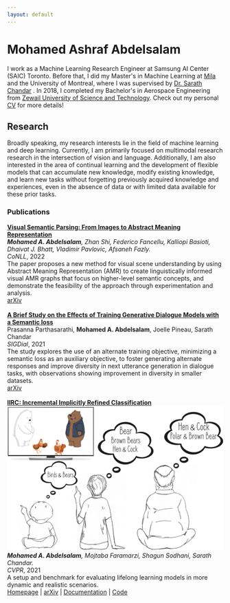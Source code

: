 ```yaml
---
layout: default
---
```


# Mohamed Ashraf Abdelsalam

I work as a Machine Learning Research Engineer at Samsung AI Center (SAIC) Toronto. Before that, I did my Master's in Machine Learning at <a href="mila.quebec/en/"> Mila </a> and the University of Montreal, where I was supervised by <a href="http://sarathchandar.in/">Dr. Sarath Chandar</a> . In 2018, I completed my Bachelor's in Aerospace Engineering from <a href="https://zewailcity.edu.eg/">Zewail University of Science and Technology</a>. Check out my personal <a href="/CV.pdf">CV</a> for more details!

## Research
Broadly speaking, my research interests lie in the field of machine learning and deep learning. Currently, I am primarily focused on multimodal research research in the intersection of vision and language. Additionally, I am also interested in the area of continual learning and the development of flexible models that can accumulate new knowledge, modify existing knowledge, and learn new tasks without forgetting previously acquired knowledge and experiences, even in the absence of data or with limited data available for these prior tasks.

### Publications
 <div class="publication">
    <div class="text">
     <a href="https://arxiv.org/abs/2210.14862"><b>Visual Semantic Parsing: From Images to Abstract Meaning Representation</b></a>
     <br><i><b>Mohamed A. Abdelsalam</b>, Zhan Shi, Federico Fancellu, Kalliopi Basioti, Dhaivat J. Bhatt, Vladimir Pavlovic, Afsaneh Fazly.</i>
     <br><i>CoNLL</i>, 2022
     <br>The paper proposes a new method for visual scene understanding by using Abstract Meaning Representation (AMR) to create linguistically informed visual AMR graphs that focus on higher-level semantic concepts, and demonstrate the feasibility of the approach through experimentation and analysis.
     <br><a href="https://arxiv.org/abs/2210.14862">arXiv</a>
     <br><br> 
     <div class="text">
     <a href="https://arxiv.org/abs/2210.14862"><b>A Brief Study on the Effects of Training Generative Dialogue Models with a Semantic loss</b></a>
     <br>Prasanna Parthasarathi, <b>Mohamed A. Abdelsalam</b>, Joelle Pineau, Sarath Chandar</i>
     <br><i>SIGDial</i>, 2021
     <br>The study explores the use of an alternate training objective, minimizing a semantic loss as an auxiliary objective, to foster generating alternate responses and improve diversity in next utterance generation in dialogue tasks, with observations showing improvement in diversity in smaller datasets.
     <br><a href="https://arxiv.org/abs/2106.10619">arXiv</a>
     <br><br> 
 </div>
    <div class="text">
     <a href="https://chandar-lab.github.io/IIRC/"><b>IIRC: Incremental Implicitly Refined Classification</b></a>
          <img src="./images/summary.png" alt=""/>
     <br><i><b>Mohamed A. Abdelsalam</b>, Mojtaba Faramarzi, Shagun Sodhani, Sarath Chandar.</i>
     <br><i>CVPR</i>, 2021
     <br>A setup and benchmark for evaluating lifelong learning models in more dynamic and realistic scenarios.
     <br><a href="https://chandar-lab.github.io/IIRC/">Homepage</a> | <a href="https://arxiv.org/abs/2012.12477">arXiv</a> | 
     <a href="https://iirc.readthedocs.io/en/latest/">Documentation</a> | <a href="https://github.com/chandar-lab/IIRC/">Code</a>
    </div>
<!--     <div class="image">
   </div> -->
</div>
